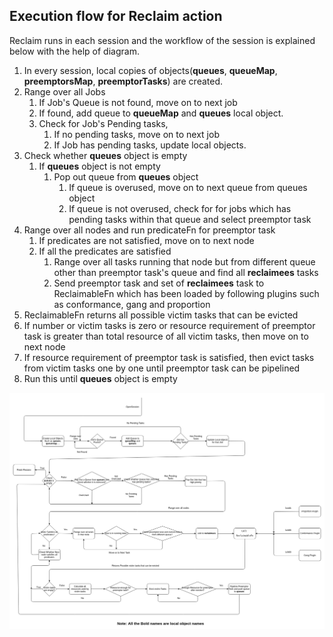 ## Execution flow for Reclaim action

Reclaim runs in each session and the workflow of the session is explained below with the help of diagram.

1. In every session, local copies of objects(**queues**, **queueMap**, **preemptorsMap**, **preemptorTasks**) are created.
2. Range over all Jobs
    1. If Job's Queue is not found, move on to next job
    2. If found, add queue to **queueMap** and **queues** local object.
    3. Check for Job's Pending tasks,
        1. If no pending tasks, move on to next job
        2. If Job has pending tasks, update local objects.
3. Check whether **queues** object is empty
    1. If **queues** object is not empty
        1. Pop out queue from **queues** object
            1. If queue is overused, move on to next queue from queues object
            2. If queue is not overused, check for for jobs which has pending tasks within that queue and select preemptor task
4.  Range over all nodes and run predicateFn for preemptor task
    1. If predicates are not satisfied, move on to next node
    2. If all the predicates are satisfied
        1.  Range over all tasks running that node but from different queue other than preemptor task's queue and find all **reclaimees** tasks
        2. Send preemptor task and set of **reclaimees** task to ReclaimableFn which has been loaded by following plugins such as conformance, gang and proportion
5. ReclaimableFn returns all possible victim tasks that can be evicted
6. If number or victim tasks is zero or resource requirement of preemptor task is greater than total resource of all victim tasks, then move on to next node
7. If resource requirement of preemptor task is satisfied, then evict tasks from victim tasks one by one until preemptor task can be pipelined
8. Run this until **queues** object is empty

![Execution flow graph for Reclaim](./images/ReclaimDesign.png)

